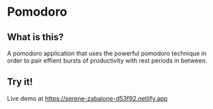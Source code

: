 # Pomodoro

## What is this?
A pomodoro application that uses the powerful pomodoro technique in order to pair effient bursts of productivity with rest periods in between. 

## Try it!
Live demo at https://serene-zabaione-d53f92.netlify.app
